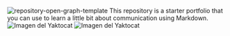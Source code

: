 ![repository-open-graph-template](https://user-images.githubusercontent.com/80088338/127410486-c5717695-e294-4ee1-8faf-e649974199b1.png)
This repository is a starter portfolio that you can use to learn a little bit about communication using Markdown.
![Imagen del Yaktocat](https://octodex.github.com/images/yaktocat.png)
![Imagen del Yaktocat](https://octodex.github.com/images/yaktocat.png)
